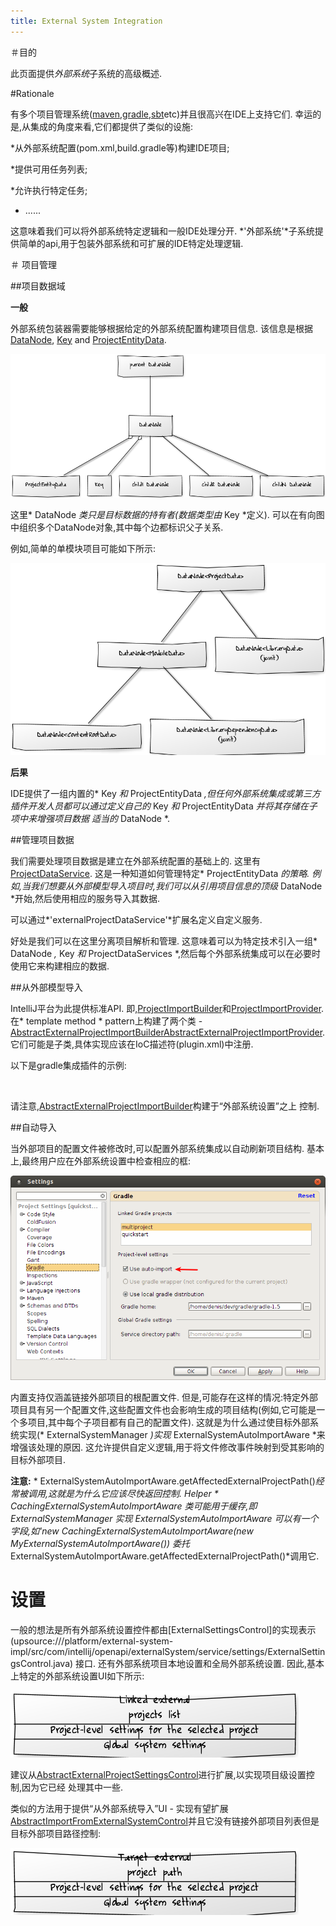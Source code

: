 ```yaml
---
title: External System Integration
---
```


＃目的


此页面提供*外部系统*子系统的高级概述.


#Rationale


有多个项目管理系统([maven](https://maven.apache.org/),[gradle](http://www.gradle.org/),[sbt](http://www.scala-sbt.org/)etc)并且很高兴在IDE上支持它们.
幸运的是,从集成的角度来看,它们都提供了类似的设施:


*从外部系统配置(pom.xml,build.gradle等)构建IDE项目;

*提供可用任务列表;

*允许执行特定任务;

* ......


这意味着我们可以将外部系统特定逻辑和一般IDE处理分开. 
*'外部系统'*子系统提供简单的api,用于包装外部系统和可扩展的IDE特定处理逻辑.


＃ 项目管理


##项目数据域


**一般**

外部系统包装器需要能够根据给定的外部系统配置构建项目信息.
该信息是根据 [DataNode](upsource:///platform/external-system-api/src/com/intellij/openapi/externalSystem/model/DataNode.java), [Key](upsource:///platform/external-system-api/src/com/intellij/openapi/externalSystem/model/Key.java) and [ProjectEntityData](upsource:///platform/external-system-api/src/com/intellij/openapi/externalSystem/model/project/ProjectEntityData.java).

![数据管理部](/reference_guide/img/data-node.png)


这里* DataNode *类只是目标数据的持有者(数据类型由* Key *定义).
可以在有向图中组织多个DataNode对象,其中每个边都标识父子关系.


例如,简单的单模块项目可能如下所示:
 

![DataNode示例](/reference_guide/img/data-node-example.png)


**后果**

IDE提供了一组内置的* Key *和* ProjectEntityData *,但任何外部系统集成或第三方插件开发人员都可以通过定义自己的* Key *和* ProjectEntityData *并将其存储在子项中来增强项目数据
适当的* DataNode *.


##管理项目数据


我们需要处理项目数据是建立在外部系统配置的基础上的.
这里有[ProjectDataService](upsource:///platform/external-system-api/src/com/intellij/openapi/externalSystem/service/project/manage/ProjectDataService.java).
这是一种知道如何管理特定* ProjectEntityData *的策略.
例如,当我们想要从外部模型导入项目时,我们可以从引用项目信息的顶级* DataNode *开始,然后使用相应的服务导入其数据.


可以通过*'externalProjectDataService'*扩展名定义自定义服务.


好处是我们可以在这里分离项目解析和管理.
这意味着可以为特定技术引入一组* DataNode *,* Key *和* ProjectDataServices *,然后每个外部系统集成可以在必要时使用它来构建相应的数据.


##从外部模型导入


IntelliJ平台为此提供标准API.
即,[ProjectImportBuilder](upsource:///projectImport/ProjectImportBuilder.java)和[ProjectImportProvider](upsource:///projectImport/ProjectImportProvider.java).
在* template method * pattern上构建了两个类 -  [AbstractExternalProjectImportBuilder](upsource:///platform/external-system-impl/src/com/intellij/openapi/externalSystem/service/project/wizard/AbstractExternalProjectImportBuilder.java)[AbstractExternalProjectImportProvider](upsource:///platform/external-system-impl/src/com/intellij/openapi/externalSystem/service/project/wizard/AbstractExternalProjectImportProvider.java).
它们可能是子类,具体实现应该在IoC描述符(plugin.xml)中注册.


以下是gradle集成插件的示例:


<projectImportProvider implementation =“org.jetbrains.plugins.gradle.service.settings.GradleProjectImportProvider”/>
    
<projectImportBuilder implementation =“org.jetbrains.plugins.gradle.service.settings.GradleProjectImportBuilder”/>


请注意,[AbstractExternalProjectImportBuilder](upsource:///platform/external-system-impl/src/com/intellij/openapi/externalSystem/service/project/wizard/AbstractExternalProjectImportBuilder.java)构建于“外部系统设置”之上
控制.


##自动导入


当外部项目的配置文件被修改时,可以配置外部系统集成以自动刷新项目结构.
基本上,最终用户应在外部系统设置中检查相应的框:


![自动导入](/reference_guide/img/use-auto-import.png)


内置支持仅涵盖链接外部项目的根配置文件.
但是,可能存在这样的情况:特定外部项目具有另一个配置文件,这些配置文件也会影响生成的项目结构(例如,它可能是一个多项目,其中每个子项目都有自己的配置文件).
这就是为什么通过使目标外部系统实现(* ExternalSystemManager *)实现* ExternalSystemAutoImportAware *来增强该处理的原因.
这允许提供自定义逻辑,用于将文件修改事件映射到受其影响的目标外部项目.


**注意:** * ExternalSystemAutoImportAware.getAffectedExternalProjectPath()*经常被调用,这就是为什么它应该尽快返回控制. 
Helper * CachingExternalSystemAutoImportAware *类可能用于缓存,即* ExternalSystemManager *实现* ExternalSystemAutoImportAware *可以有一个字段,如*'new CachingExternalSystemAutoImportAware(new MyExternalSystemAutoImportAware())* *委托* ExternalSystemAutoImportAware.getAffectedExternalProjectPath()*调用它.


# 设置


一般的想法是所有外部系统设置控件都由[ExternalSettingsControl]的实现表示(upsource:///platform/external-system-impl/src/com/intellij/openapi/externalSystem/service/settings/ExternalSettingsControl.java)
接口.
还有外部系统项目本地设置和全局外部系统设置.
因此,基本上特定的外部系统设置UI如下所示:


![配置](/reference_guide/IMG/configurable.png)


建议从[AbstractExternalProjectSettingsControl](upsource:///platform/external-system-impl/src/com/intellij/openapi/externalSystem/service/settings/AbstractExternalProjectSettingsControl.java)进行扩展,以实现项目级设置控制,因为它已经
处理其中一些.


类似的方法用于提供“从外部系统导入”UI  - 实现有望扩展[AbstractImportFromExternalSystemControl](upsource:///platform/external-system-impl/src/com/intellij/openapi/externalSystem/service/settings/AbstractImportFromExternalSystemControl.java)并且它没有链接外部项目列表但是目标外部项目路径控制:


![从外部系统导入](/reference_guide/img/import.png)


